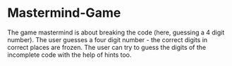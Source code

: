 # Mastermind-Game

The game mastermind is about breaking the code (here, guessing a 4 digit number).
The user guesses a four digit number - the correct digits in correct places are frozen. The user can try to guess the digits 
of the incomplete code with the help of hints too.
